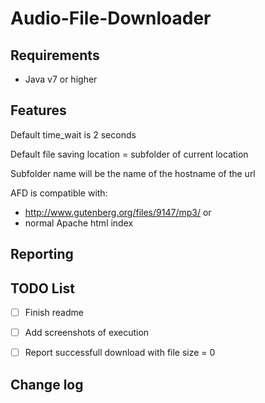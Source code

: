 # Audio-File-Downloader

Requirements
------------
- Java v7 or higher

Features
------------
Default time_wait is 2 seconds

Default file saving location = subfolder of current location 

Subfolder name will be the name of the hostname of the url 

AFD is compatible with: 
- http://www.gutenberg.org/files/9147/mp3/ or
- normal Apache html index 

Reporting 
------------


TODO List
------------
- [ ] Finish readme

- [ ] Add screenshots of execution

- [ ] Report successfull download with file size = 0


Change log
------------
